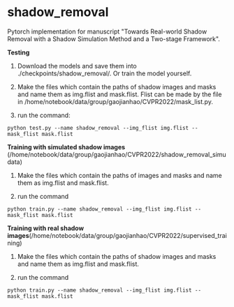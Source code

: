 # shadow_removal

Pytorch implementation for manuscript "Towards Real-world Shadow Removal with a Shadow Simulation Method and a Two-stage Framework".

**Testing**

1. Download the models and save them into ./checkpoints/shadow_removal/. Or train the model yourself.

2. Make the files which contain the paths of shadow images and masks and name them as img.flist and mask.flist. Flist can be made by the file in /home/notebook/data/group/gaojianhao/CVPR2022/mask_list.py.

3. run the command:

```python test.py --name shadow_removal --img_flist img.flist --mask_flist mask.flist```

**Training with simulated shadow images** (/home/notebook/data/group/gaojianhao/CVPR2022/shadow_removal_simudata)

1. Make the files which contain the paths of images and masks and name them as img.flist and mask.flist.

2. run the command

```python train.py --name shadow_removal --img_flist img.flist --mask_flist mask.flist```

**Training with real shadow images**(/home/notebook/data/group/gaojianhao/CVPR2022/supervised_training)

1. Make the files which contain the paths of shadow images and masks and name them as img.flist and mask.flist.

2. run the command

```python train.py --name shadow_removal --img_flist img.flist --mask_flist mask.flist```


